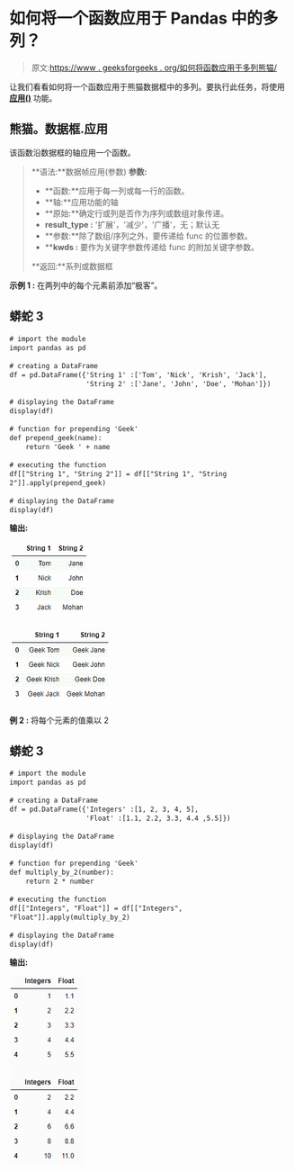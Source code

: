 # 如何将一个函数应用于 Pandas 中的多列？

> 原文:[https://www . geeksforgeeks . org/如何将函数应用于多列熊猫/](https://www.geeksforgeeks.org/how-to-apply-a-function-to-multiple-columns-in-pandas/)

让我们看看如何将一个函数应用于熊猫数据框中的多列。要执行此任务，将使用 [**应用()**](https://www.geeksforgeeks.org/python-pandas-apply/) 功能。

## 熊猫。数据框.应用

该函数沿数据框的轴应用一个函数。

> **语法:**数据帧应用(参数)
> **参数:**
> 
> *   **函数:**应用于每一列或每一行的函数。
> *   **轴:**应用功能的轴
> *   **原始:**确定行或列是否作为序列或数组对象传递。
> *   **result_type :** '扩展'，'减少'，'广播'，无；默认无
> *   **参数:**除了数组/序列之外，要传递给 func 的位置参数。
> *   ****kwds :** 要作为关键字参数传递给 func 的附加关键字参数。
> 
> **返回:**系列或数据框

**示例 1 :** 在两列中的每个元素前添加“极客”。

## 蟒蛇 3

```
# import the module
import pandas as pd

# creating a DataFrame
df = pd.DataFrame({'String 1' :['Tom', 'Nick', 'Krish', 'Jack'],
                   'String 2' :['Jane', 'John', 'Doe', 'Mohan']})

# displaying the DataFrame
display(df)

# function for prepending 'Geek'
def prepend_geek(name):
    return 'Geek ' + name

# executing the function
df[["String 1", "String 2"]] = df[["String 1", "String 2"]].apply(prepend_geek)

# displaying the DataFrame
display(df)
```

**输出:**

![](img/7a817b0ed61ba4661e835677deb2c070.png)

**例 2 :** 将每个元素的值乘以 2

## 蟒蛇 3

```
# import the module
import pandas as pd

# creating a DataFrame
df = pd.DataFrame({'Integers' :[1, 2, 3, 4, 5],
                   'Float' :[1.1, 2.2, 3.3, 4.4 ,5.5]})

# displaying the DataFrame
display(df)

# function for prepending 'Geek'
def multiply_by_2(number):
    return 2 * number

# executing the function
df[["Integers", "Float"]] = df[["Integers", "Float"]].apply(multiply_by_2)

# displaying the DataFrame
display(df)
```

**输出:**

![](img/59ee2c7932f03c3c7a5ea4443309a605.png)